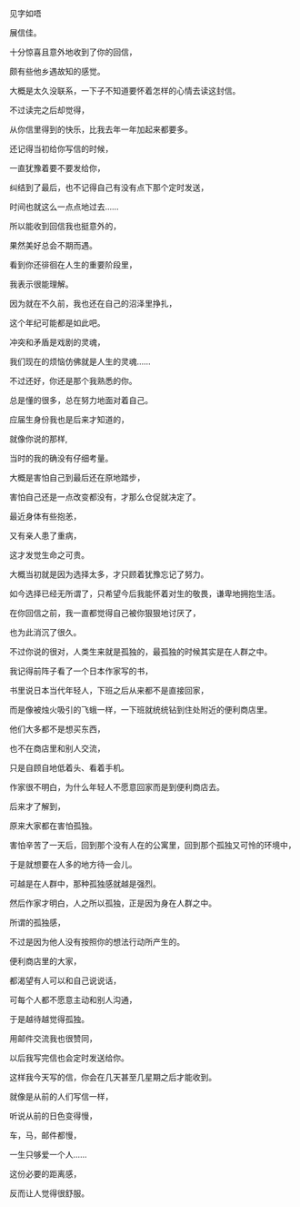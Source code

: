 见字如唔

展信佳。

十分惊喜且意外地收到了你的回信，

颇有些他乡遇故知的感觉。

大概是太久没联系，一下子不知道要怀着怎样的心情去读这封信。

不过读完之后却觉得，

从你信里得到的快乐，比我去年一年加起来都要多。

 

还记得当初给你写信的时候，

一直犹豫着要不要发给你，

纠结到了最后，也不记得自己有没有点下那个定时发送，

时间也就这么一点点地过去……

所以能收到回信我也挺意外的，

果然美好总会不期而遇。

 

看到你还徘徊在人生的重要阶段里，

我表示很能理解。

因为就在不久前，我也还在自己的沼泽里挣扎，

这个年纪可能都是如此吧。

 

冲突和矛盾是戏剧的灵魂，

我们现在的烦恼仿佛就是人生的灵魂……

 

不过还好，你还是那个我熟悉的你。

总是懂的很多，总在努力地面对着自己。

 

应届生身份我也是后来才知道的，

就像你说的那样,

当时的我的确没有仔细考量。

大概是害怕自己到最后还在原地踏步，

害怕自己还是一点改变都没有，才那么仓促就决定了。

 

最近身体有些抱恙，

又有亲人患了重病，

这才发觉生命之可贵。

大概当初就是因为选择太多，才只顾着犹豫忘记了努力。

如今选择已经无所谓了，只希望今后我能怀着对生的敬畏，谦卑地拥抱生活。

 

在你回信之前，我一直都觉得自己被你狠狠地讨厌了，

也为此消沉了很久。

不过你说的很对，人类生来就是孤独的，最孤独的时候其实是在人群之中。

 

我记得前阵子看了一个日本作家写的书，

书里说日本当代年轻人，下班之后从来都不是直接回家，

而是像被烛火吸引的飞蛾一样，一下班就统统钻到住处附近的便利商店里。

他们大多都不是想买东西，

也不在商店里和别人交流，

只是自顾自地低着头、看着手机。

作家很不明白，为什么年轻人不愿意回家而是到便利商店去。

 

后来才了解到，

原来大家都在害怕孤独。

害怕辛苦了一天后，回到那个没有人在的公寓里，回到那个孤独又可怜的环境中，

于是就想要在人多的地方待一会儿。

可越是在人群中，那种孤独感就越是强烈。

然后作家才明白，人之所以孤独，正是因为身在人群之中。

 

所谓的孤独感，

不过是因为他人没有按照你的想法行动所产生的。

便利商店里的大家，

都渴望有人可以和自己说说话，

可每个人都不愿意主动和别人沟通，

于是越待越觉得孤独。

 

用邮件交流我也很赞同，

以后我写完信也会定时发送给你。

这样我今天写的信，你会在几天甚至几星期之后才能收到。

就像是从前的人们写信一样，

听说从前的日色变得慢，

车，马，邮件都慢，

一生只够爱一个人……

 

这份必要的距离感，

反而让人觉得很舒服。

 